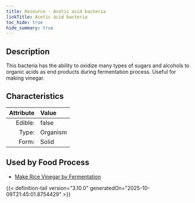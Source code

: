 ```yaml
---
title: Resource - Acetic acid bacteria
linkTitle: Acetic acid bacteria
toc_hide: true
hide_summary: true
---
```

<!-- This is generated by the MarsSim HelpGenertor, do not edit. -->

## Description
This bacteria has the ability to oxidize&#10;&#9;&#9;many types of sugars and alcohols to organic acids as end products during fermentation&#10;&#9;&#9;process. Useful for making vinegar.

## Characteristics

| Attribute      | Value |
|--------:|:------|
|Edible:|false|
|Type:|Organism|
|Form:|Solid|
 



    
## Used by Food Process

- [Make Rice Vinegar by Fermentation](/docs/definitions/food/make-rice-vinegar-by-fermentation)



{{< definition-tail version="3.10.0" generatedOn="2025-10-09T21:45:01.8754429" >}}


